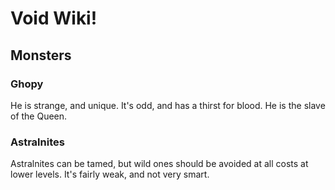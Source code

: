 
# Void Wiki!

## Monsters

### Ghopy
He is strange, and unique. It's odd, and has a thirst for blood. He is the slave of the Queen.

### Astralnites
Astralnites can be tamed, but wild ones should be avoided at all costs at lower levels. It's fairly weak, and not very smart.
